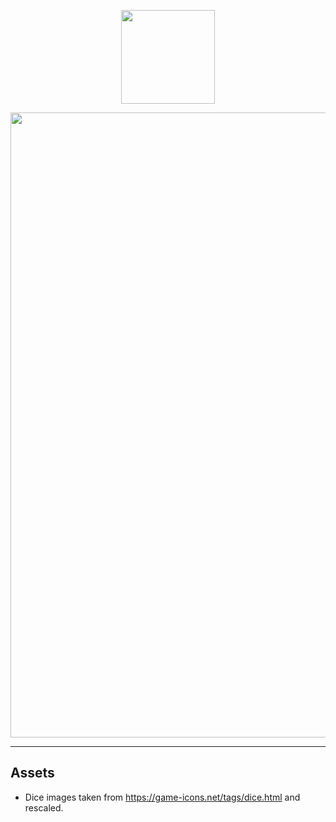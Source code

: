 <p align="center"><img width=150px src="https://i.imgur.com/D3qP1yP.png"></p>
<p align="center"><img width=1000px src="https://i.imgur.com/StONFmh.png"></p>

________________
## Assets
* Dice images taken from https://game-icons.net/tags/dice.html and rescaled.

